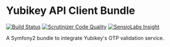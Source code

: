 # Yubikey API Client Bundle

[![Build Status](https://travis-ci.org/SURFnet/yubikey-api-client-bundle.svg)](https://travis-ci.org/SURFnet/yubikey-api-client-bundle) [![Scrutinizer Code Quality](https://scrutinizer-ci.com/g/SURFnet/yubikey-api-client-bundle/badges/quality-score.png?b=feature%2Fvalidate-otp)](https://scrutinizer-ci.com/g/SURFnet/yubikey-api-client-bundle/?branch=feature%2Fvalidate-otp) [![SensioLabs Insight](https://insight.sensiolabs.com/projects/ff8db7ec-e164-4fcf-a90b-16c02856d1d4/mini.png)](https://insight.sensiolabs.com/projects/ff8db7ec-e164-4fcf-a90b-16c02856d1d4)

A Symfony2 bundle to integrate Yubikey's OTP validation service.
